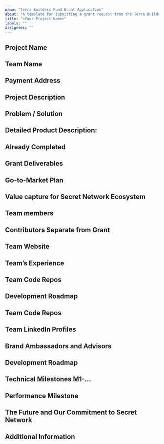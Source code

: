 ```yaml
---
name: "Terra Builders Fund Grant Application"
about: "A template for submitting a grant request from the Terra Builders Fund"
title: "<Your Project Name>"
labels: ""
assignees: ""
---
```


## Project Name

## Team Name

## Payment Address

## Project Description

## Problem / Solution

## Detailed Product Description:

## Already Completed

## Grant Deliverables

## Go-to-Market Plan

## Value capture for Secret Network Ecosystem

## Team members

## Contributors Separate from Grant

## Team Website

## Team’s Experience

## Team Code Repos

## Development Roadmap

## Team Code Repos

## Team LinkedIn Profiles

## Brand Ambassadors and Advisors

## Development Roadmap

## Technical Milestones M1-...

## Performance Milestone

## The Future and Our Commitment to Secret Network

## Additional Information
